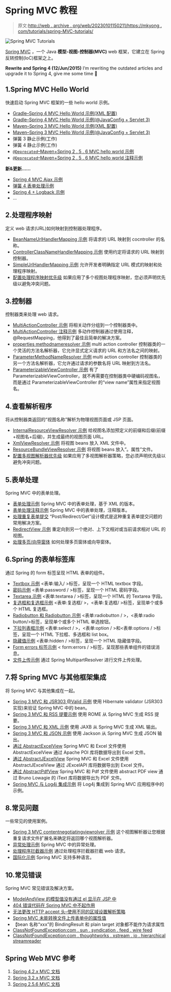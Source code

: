 # Spring MVC 教程

> 原文:[http://web . archive . org/web/20230101150211/https://mkyong . com/tutorials/spring-MVC-tutorials/](http://web.archive.org/web/20230101150211/https://mkyong.com/tutorials/spring-mvc-tutorials/)

![Spring MVC Tutorials](../Images/c4dff36b4ecd07e1b877f83a9ff187a3.png "Spring MVC Tutorials")

[Spring MVC](http://web.archive.org/web/20220803170141/https://docs.spring.io/spring/docs/current/spring-framework-reference/htmlsingle/#mvc) ，一个 Java **模型-视图-控制器(MVC)** web 框架，它建立在 Spring 反转控制(IoC)框架之上。

**Rewrite and Spring 4 (12/Jun/2015)**
I’m rewriting the outdated articles and upgrade it to Spring 4, give me some time 🙂

## 1.Spring MVC Hello World

快速启动 Spring MVC 框架的一些 hello world 示例。

*   [Gradle–Spring 4 MVC Hello World 示例(XML 配置)](http://web.archive.org/web/20220803170141/http://www.mkyong.com/spring-mvc/gradle-spring-mvc-web-project-example/)
*   [Gradle–Spring 4 MVC Hello World 示例(@JavaConfig + Servlet 3)](http://web.archive.org/web/20220803170141/http://www.mkyong.com/spring-mvc/gradle-spring-4-mvc-hello-world-example-annotation/)
*   [Maven–Spring 3 MVC Hello World 示例(XML 配置)](http://web.archive.org/web/20220803170141/http://www.mkyong.com/spring3/spring-3-mvc-hello-world-example/)
*   [Maven–Spring 3 MVC Hello World 示例(@JavaConfig + Servlet 3)](http://web.archive.org/web/20220803170141/http://www.mkyong.com/spring3/spring-3-mvc-hello-world-example-annotation/)
*   弹簧 3 静止示例(工作)
*   弹簧 4 静止示例(工作)
*   [`@Deprecated`–Maven+Spring 2 . 5 . 6 MVC hello world 示例](http://web.archive.org/web/20220803170141/http://www.mkyong.com/spring-mvc/spring-mvc-hello-world-example/)
*   [`@Deprecated`–Maven+Spring 2 . 5 . 6 MVC hello world 注释示例](http://web.archive.org/web/20220803170141/http://www.mkyong.com/spring-mvc/spring-mvc-hello-world-annotation-example/)

**新&更新……**

*   [Spring 4 MVC Ajax 示例](http://web.archive.org/web/20220803170141/http://www.mkyong.com/spring-mvc/spring-4-mvc-ajax-hello-world-example/)
*   [弹簧 4 表单处理示例](http://web.archive.org/web/20220803170141/http://www.mkyong.com/spring-mvc/spring-mvc-form-handling-example/)
*   [Spring 4 + Logback 示例](http://web.archive.org/web/20220803170141/http://www.mkyong.com/spring-mvc/spring-mvc-logback-slf4j-example/)
*   …

## 2.处理程序映射

定义 web 请求(URL)如何映射到控制器处理程序。

*   [BeanNameUrlHandlerMapping 示例](http://web.archive.org/web/20220803170141/http://www.mkyong.com/spring-mvc/spring-mvc-beannameurlhandlermapping-example/)
    将请求的 URL 映射到 cocntroller 的名称。
*   [ControllerClassNameHandlerMapping 示例](http://web.archive.org/web/20220803170141/http://www.mkyong.com/spring-mvc/spring-mvc-controllerclassnamehandlermapping-example/)
    使用约定将请求的 URL 映射到控制器。
*   [SimpleUrlHandlerMapping 示例](http://web.archive.org/web/20220803170141/http://www.mkyong.com/spring-mvc/spring-mvc-simpleurlhandlermapping-example/)
    允许开发者明确指定 URL 模式的映射和处理程序映射。
*   [配置处理程序映射优先级](http://web.archive.org/web/20220803170141/http://www.mkyong.com/spring-mvc/configure-the-handler-mapping-priority-in-spring-mvc/)
    如果应用了多个视图处理程序映射，您必须声明优先级以避免冲突问题。

## 3.控制器

控制器类来处理 web 请求。

*   [MultiActionController 示例](http://web.archive.org/web/20220803170141/http://www.mkyong.com/spring-mvc/spring-mvc-multiactioncontroller-example/)
    将相关动作分组到一个控制器类中。
*   [MultiActionController 注释示例](http://web.archive.org/web/20220803170141/http://www.mkyong.com/spring-mvc/spring-mvc-multiactioncontroller-annotation-example/)
    多动作控制器通过使用注释，@RequestMapping，他得到了最佳且简单的解决方案。
*   [properties methodnameresolver 示例](http://web.archive.org/web/20220803170141/http://www.mkyong.com/spring-mvc/spring-mvc-propertiesmethodnameresolver-example/)
    multi action controller 控制器类的一个灵活的方法名解析器，它允许显式定义请求的 URL 和方法名之间的映射。
*   [ParameterMethodNameResolver 示例](http://web.archive.org/web/20220803170141/http://www.mkyong.com/spring-mvc/spring-mvc-parametermethodnameresolver-example/)
    multi action controller 控制器类的另一个方法名解析器，它允许通过请求的参数名将 URL 映射到方法名。
*   [ParameterizableViewController 示例](http://web.archive.org/web/20220803170141/http://www.mkyong.com/spring-mvc/spring-mvc-parameterizableviewcontroller-example/)
    有了 ParameterizableViewController，就不再需要在控制器类中硬编码视图名，而是通过 ParameterizableViewController 的“view name”属性来指定视图名。

## 4.查看解析程序

将从控制器类返回的“视图名称”解析为物理视图页面或 JSP 页面。

*   [InternalResourceViewResolver 示例](http://web.archive.org/web/20220803170141/http://www.mkyong.com/spring-mvc/spring-mvc-internalresourceviewresolver-example/)
    给视图名添加预定义的前缀和后缀(前缀+视图名+后缀)，并生成最终的视图页面 URL。
*   [XmlViewResolver 示例](http://web.archive.org/web/20220803170141/http://www.mkyong.com/spring-mvc/spring-mvc-xmlviewresolver-example/)
    将视图 beans 放入 XML 文件中。
*   [ResourceBundleViewResolver 示例](http://web.archive.org/web/20220803170141/http://www.mkyong.com/spring-mvc/spring-mvc-resourcebundleviewresolver-example/)
    将视图 beans 放入”。属性”文件。
*   [配置多视图解析器优先级](http://web.archive.org/web/20220803170141/http://www.mkyong.com/spring-mvc/configure-multiple-view-resolvers-priority-in-spring-mvc/)
    如果应用了多视图解析器策略，您必须声明优先级以避免冲突问题。

## 5.表单处理

Spring MVC 中的表单处理。

*   [表单处理示例](http://web.archive.org/web/20220803170141/http://www.mkyong.com/spring-mvc/spring-mvc-form-handling-example/)
    Spring MVC 中的表单处理，基于 XML 的版本。
*   [表单处理注释示例](http://web.archive.org/web/20220803170141/http://www.mkyong.com/spring-mvc/spring-mvc-form-handling-annotation-example/)
    Spring MVC 中的表单处理，注释版本。
*   [处理重复表单提交](http://web.archive.org/web/20220803170141/http://www.mkyong.com/spring-mvc/handling-duplicate-form-submission-in-spring-mvc/)
    “Post/Redirect/Get”设计模式是这种重复表单提交问题的常用解决方案。
*   [RedirectView 示例](http://web.archive.org/web/20220803170141/http://www.mkyong.com/spring-mvc/spring-mvc-redirectview-example/)
    重定向到另一个绝对、上下文相对或当前请求相对 URL 的视图。
*   [处理多页/向导窗体](http://web.archive.org/web/20220803170141/http://www.mkyong.com/spring-mvc/spring-mvc-handling-multipage-forms-with-abstractwizardformcontroller/)
    如何处理多页窗体或向导窗体。

## 6.Spring 的表单标签库

通过 Spring 的 form 标签呈现 HTML 表单的组件。

*   [Textbox 示例](http://web.archive.org/web/20220803170141/http://www.mkyong.com/spring-mvc/spring-mvc-textbox-example/)
    <表单:输入/ >标签，呈现一个 HTML textbox 字段。
*   [密码示例](http://web.archive.org/web/20220803170141/http://www.mkyong.com/spring-mvc/spring-mvc-password-example/)
    <表单:password / >标签，呈现一个 HTML 密码字段。
*   [Textarea 示例](http://web.archive.org/web/20220803170141/http://www.mkyong.com/spring-mvc/spring-mvc-textarea-example/)
    <表单:textarea / >标签，呈现一个 HTML 的 Textarea 字段。
*   [复选框和复选框示例](http://web.archive.org/web/20220803170141/http://www.mkyong.com/spring-mvc/spring-mvc-checkbox-and-checkboxes-example/)
    <表单:复选框/ >，<表单:复选框/ >标签，呈现单个或多个 HTML 复选框。
*   [Radiobutton 和 Radiobutton 示例](http://web.archive.org/web/20220803170141/http://www.mkyong.com/spring-mvc/spring-mvc-radiobutton-and-radiobuttons-example/)
    <表单:radiobutton / >，<表单:radio button/>标签，呈现单个或多个 HTML 单选按钮。
*   [下拉列表框示例](http://web.archive.org/web/20220803170141/http://www.mkyong.com/spring-mvc/spring-mvc-dropdown-box-example/)
    <表单:select / >，<表单:option / >和<表单:options / >标签，呈现一个 HTML 下拉框、多选框和 list box。
*   [隐藏值示例](http://web.archive.org/web/20220803170141/http://www.mkyong.com/spring-mvc/spring-mvc-hidden-value-example/)
    <表单:hidden / >标签，呈现一个 HTML 隐藏值字段。
*   [Form errors 标签示例](http://web.archive.org/web/20220803170141/http://www.mkyong.com/spring-mvc/spring-mvc-form-errors-tag-example/)
    < form:errors / >标签，呈现那些表单组件的错误消息。
*   [文件上传示例](http://web.archive.org/web/20220803170141/http://www.mkyong.com/spring-mvc/spring-mvc-file-upload-example/)
    通过 Spring MultipartResolver 进行文件上传处理。

## 7.将 Spring MVC 与其他框架集成

将 Spring MVC 与其他集成在一起。

*   [Spring 3 MVC 和 JSR303 @Valid 示例](http://web.archive.org/web/20220803170141/http://www.mkyong.com/spring-mvc/spring-3-mvc-and-jsr303-valid-example/)
    使用 Hibernate validator (JSR303 实现)来验证 Spring MVC 中的 bean。
*   [Spring 3 MVC 和 RSS 提要示例](http://web.archive.org/web/20220803170141/http://www.mkyong.com/spring-mvc/spring-3-mvc-and-rss-feed-example/)
    使用 ROME 从 Spring MVC 生成 RSS 提要。
*   [Spring 3 MVC 和 XML 示例](http://web.archive.org/web/20220803170141/http://www.mkyong.com/spring-mvc/spring-3-mvc-and-xml-example/)
    使用 JAXB 从 Spring MVC 生成 XML 输出。
*   [Spring 3 MVC 和 JSON 示例](http://web.archive.org/web/20220803170141/http://www.mkyong.com/spring-mvc/spring-3-mvc-and-json-example/)
    使用 Jackson 从 Spring MVC 生成 JSON 输出。
*   [通过 AbstractExcelView](http://web.archive.org/web/20220803170141/http://www.mkyong.com/spring-mvc/spring-mvc-export-data-to-excel-file-via-abstractexcelview/)
    Spring MVC 和 Excel 文件使用 AbstractExcelView 通过 Apache POI 库将数据导出到 Excel 文件。
*   [通过 AbstractJExcelView](http://web.archive.org/web/20220803170141/http://www.mkyong.com/spring-mvc/spring-mvc-export-data-to-excel-file-via-abstractjexcelview/)
    Spring MVC 和 Excel 文件使用 AbstractJExcelView 通过 JExcelAPI 库将数据导出到 Excel 文件。
*   [通过 AbstractPdfView](http://web.archive.org/web/20220803170141/http://www.mkyong.com/spring-mvc/spring-mvc-export-data-to-pdf-file-via-abstractpdfview/)
    Spring MVC 和 Pdf 文件使用 abstract PDF view 通过 Bruno Lowagie 的 iText 库将数据导出为 PDF 文件。
*   [Spring MVC 与 Log4j 集成示例](http://web.archive.org/web/20220803170141/http://www.mkyong.com/spring-mvc/spring-mvc-log4j-integration-example/)
    将 Log4j 集成到 Spring MVC 应用程序中的示例。

## 8.常见问题

一些常见的使用案例。

*   [Spring 3 MVC contentnegotiatingviewrolver 示例](http://web.archive.org/web/20220803170141/http://www.mkyong.com/spring-mvc/spring-3-mvc-contentnegotiatingviewresolver-example/)
    这个视图解析器让您根据重复请求文件扩展名来确定将返回哪个视图解析器。
*   [异常处理示例](http://web.archive.org/web/20220803170141/http://www.mkyong.com/spring-mvc/spring-mvc-exception-handling-example/)
    Spring MVC 中的异常处理。
*   [处理程序拦截器示例](http://web.archive.org/web/20220803170141/http://www.mkyong.com/spring-mvc/spring-mvc-handler-interceptors-example/)
    通过处理程序拦截器拦截 web 请求。
*   [国际化示例](http://web.archive.org/web/20220803170141/http://www.mkyong.com/spring-mvc/spring-mvc-internationalization-example/)
    Spring MVC 支持多种语言。

## 10.常见错误

Spring MVC 常见错误及解决方案。

*   [ModelAndView 的模型值没有通过 el 显示在 JSP 中](http://web.archive.org/web/20220803170141/http://www.mkyong.com/spring-mvc/modelandviews-model-value-is-not-displayed-in-jsp-via-el/)
*   [404 错误代码在 Spring MVC 中不起作用](http://web.archive.org/web/20220803170141/http://www.mkyong.com/spring-mvc/404-error-code-is-not-working-in-spring-mvc/)
*   [无法更改 HTTP accept 头–使用不同的区域设置解析策略](http://web.archive.org/web/20220803170141/http://www.mkyong.com/spring-mvc/cannot-change-http-accept-header-use-a-different-locale-resolution-strategy/)
*   [Spring MVC 未能转换文件上传表单中的属性值](http://web.archive.org/web/20220803170141/http://www.mkyong.com/spring-mvc/spring-mvc-failed-to-convert-property-value-in-file-upload-form/)
*   【bean 名称“xxx”的 BindingResult 和 plain target 对象都不能作为请求属性
*   [ClassNotFoundException:com . sun . syndication . feed . wire feed](http://web.archive.org/web/20220803170141/http://www.mkyong.com/spring-mvc/classnotfoundexception-com-sun-syndication-feed-wirefeed/)
*   [ClassNotFoundException:com . thoughtworks . xstream . io . hierarchical streamreader](http://web.archive.org/web/20220803170141/http://www.mkyong.com/spring-mvc/classnotfoundexception-com-thoughtworks-xstream-io-hierarchicalstreamreader/)

## Spring Web MVC 参考

1.  [Spring 4.2.x MVC 文档](http://web.archive.org/web/20220803170141/https://docs.spring.io/spring/docs/4.2.x/spring-framework-reference/html/spring-web.html)
2.  [Spring 3.2.x MVC 文档](http://web.archive.org/web/20220803170141/https://docs.spring.io/spring/docs/3.2.x/spring-framework-reference/html/spring-web.html)
3.  [Spring 2.5.6 MVC 文档](http://web.archive.org/web/20220803170141/https://docs.spring.io/spring/docs/2.5.6/reference/spring-web.html)

<input type="hidden" id="mkyong-current-postId" value="6810">